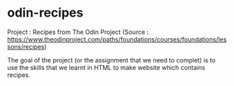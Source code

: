 # odin-recipes
Project : Recipes from The Odin Project
(Source : https://www.theodinproject.com/paths/foundations/courses/foundations/lessons/recipes)

The goal of the project (or the assignment that we need to complet) is to use the skills that we learnt in HTML to make website which contains recipes. 